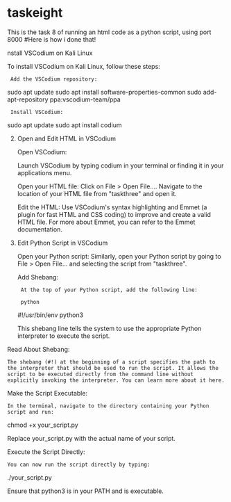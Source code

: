 # taskeight
This is the task 8 of running an html code as a python script, using port 8000
#Here is how i done that!

nstall VSCodium on Kali Linux

To install VSCodium on Kali Linux, follow these steps:

     Add the VSCodium repository:
 sudo apt update
sudo apt install software-properties-common
sudo add-apt-repository ppa:vscodium-team/ppa

     Install VSCodium:
sudo apt update
sudo apt install codium

2. Open and Edit HTML in VSCodium

    Open VSCodium:

    Launch VSCodium by typing codium in your terminal or finding it in your applications menu.

    Open your HTML file:
        Click on File > Open File....
        Navigate to the location of your HTML file from "taskthree" and open it.

    Edit the HTML:
        Use VSCodium's syntax highlighting and Emmet (a plugin for fast HTML and CSS coding) to improve and create a valid HTML file. For more about Emmet, you can refer to the Emmet documentation.

3. Edit Python Script in VSCodium

    Open your Python script:
        Similarly, open your Python script by going to File > Open File... and selecting the script from "taskthree".

    Add Shebang:

        At the top of your Python script, add the following line:

        python

    #!/usr/bin/env python3

    This shebang line tells the system to use the appropriate Python interpreter to execute the script.

Read About Shebang:

    The shebang (#!) at the beginning of a script specifies the path to the interpreter that should be used to run the script. It allows the script to be executed directly from the command line without explicitly invoking the interpreter. You can learn more about it here.

Make the Script Executable:

    In the terminal, navigate to the directory containing your Python script and run:

  chmod +x your_script.py


   Replace your_script.py with the actual name of your script.

Execute the Script Directly:

    You can now run the script directly by typing:

./your_script.py

Ensure that python3 is in your PATH and is executable.
